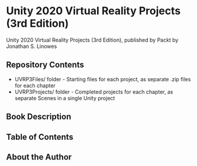 # Unity 2020 Virtual Reality Projects (3rd Edition)
Unity 2020 Virtual Reality Projects (3rd Edition), published by Packt
by Jonathan S. Linowes

## Repository Contents

* UVRP3Files/ folder - Starting files for each project, as separate .zip files for each chapter
* UVRP3Projects/ folder - Completed projects for each chapter, as separate Scenes in a single Unity project 

## Book Description

## Table of Contents

## About the Author


